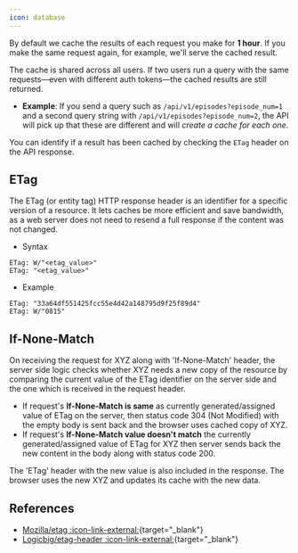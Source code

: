 ```yaml
---
icon: database
---
```


By default we cache the results of each request you make for **1 hour**. If you make the same request again, for example, we'll serve the cached result.

The cache is shared across all users. If two users run a query with the same requests—even with different auth tokens—the cached results are still returned.

- **Example**: If you send a query such as `/api/v1/episodes?episode_num=1` and a second query string with `/api/v1/episodes?episode_num=2`, the API will pick up that these are different and will _create a cache for each one_.

You can identify if a result has been cached by checking the `ETag` header on the API response.

## ETag

The ETag (or entity tag) HTTP response header is an identifier for a specific version of a resource. It lets caches be more efficient and save bandwidth, as a web server does not need to resend a full response if the content was not changed.

- Syntax

```
ETag: W/"<etag_value>"
ETag: "<etag_value>"
```

- Example

```
ETag: "33a64df551425fcc55e4d42a148795d9f25f89d4"
ETag: W/"0815"
```

## If-None-Match

On receiving the request for XYZ along with 'If-None-Match' header, the server side logic checks whether XYZ needs a new copy of the resource by comparing the current value of the ETag identifier on the server side and the one which is received in the request header.

- If request's **If-None-Match is same** as currently generated/assigned value of ETag on the server, then status code 304 (Not Modified) with the empty body is sent back and the browser uses cached copy of XYZ.
- If request's **If-None-Match value doesn't match** the currently generated/assigned value of ETag for XYZ then server sends back the new content in the body along with status code 200.

The 'ETag' header with the new value is also included in the response. The browser uses the new XYZ and updates its cache with the new data.

## References

- [Mozilla/etag :icon-link-external:](https://developer.mozilla.org/en-US/docs/Web/HTTP/Headers/ETag){target="\_blank"}
- [Logicbig/etag-header :icon-link-external:](https://www.logicbig.com/quick-info/web/etag-header.html){target="\_blank"}
